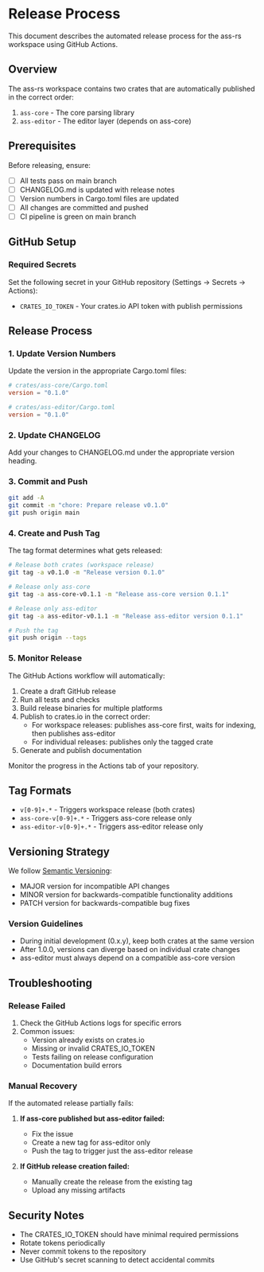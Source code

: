 # Release Process

This document describes the automated release process for the ass-rs workspace using GitHub Actions.

## Overview

The ass-rs workspace contains two crates that are automatically published in the correct order:
1. `ass-core` - The core parsing library
2. `ass-editor` - The editor layer (depends on ass-core)

## Prerequisites

Before releasing, ensure:
- [ ] All tests pass on main branch
- [ ] CHANGELOG.md is updated with release notes
- [ ] Version numbers in Cargo.toml files are updated
- [ ] All changes are committed and pushed
- [ ] CI pipeline is green on main branch

## GitHub Setup

### Required Secrets

Set the following secret in your GitHub repository (Settings → Secrets → Actions):
- `CRATES_IO_TOKEN` - Your crates.io API token with publish permissions

## Release Process

### 1. Update Version Numbers

Update the version in the appropriate Cargo.toml files:
```toml
# crates/ass-core/Cargo.toml
version = "0.1.0"

# crates/ass-editor/Cargo.toml
version = "0.1.0"
```

### 2. Update CHANGELOG

Add your changes to CHANGELOG.md under the appropriate version heading.

### 3. Commit and Push

```bash
git add -A
git commit -m "chore: Prepare release v0.1.0"
git push origin main
```

### 4. Create and Push Tag

The tag format determines what gets released:

```bash
# Release both crates (workspace release)
git tag -a v0.1.0 -m "Release version 0.1.0"

# Release only ass-core
git tag -a ass-core-v0.1.1 -m "Release ass-core version 0.1.1"

# Release only ass-editor
git tag -a ass-editor-v0.1.1 -m "Release ass-editor version 0.1.1"

# Push the tag
git push origin --tags
```

### 5. Monitor Release

The GitHub Actions workflow will automatically:
1. Create a draft GitHub release
2. Run all tests and checks
3. Build release binaries for multiple platforms
4. Publish to crates.io in the correct order:
   - For workspace releases: publishes ass-core first, waits for indexing, then publishes ass-editor
   - For individual releases: publishes only the tagged crate
5. Generate and publish documentation

Monitor the progress in the Actions tab of your repository.

## Tag Formats

- `v[0-9]+.*` - Triggers workspace release (both crates)
- `ass-core-v[0-9]+.*` - Triggers ass-core release only
- `ass-editor-v[0-9]+.*` - Triggers ass-editor release only

## Versioning Strategy

We follow [Semantic Versioning](https://semver.org/):
- MAJOR version for incompatible API changes
- MINOR version for backwards-compatible functionality additions
- PATCH version for backwards-compatible bug fixes

### Version Guidelines

- During initial development (0.x.y), keep both crates at the same version
- After 1.0.0, versions can diverge based on individual crate changes
- ass-editor must always depend on a compatible ass-core version

## Troubleshooting

### Release Failed

1. Check the GitHub Actions logs for specific errors
2. Common issues:
   - Version already exists on crates.io
   - Missing or invalid CRATES_IO_TOKEN
   - Tests failing on release configuration
   - Documentation build errors

### Manual Recovery

If the automated release partially fails:

1. **If ass-core published but ass-editor failed:**
   - Fix the issue
   - Create a new tag for ass-editor only
   - Push the tag to trigger just the ass-editor release

2. **If GitHub release creation failed:**
   - Manually create the release from the existing tag
   - Upload any missing artifacts

## Security Notes

- The CRATES_IO_TOKEN should have minimal required permissions
- Rotate tokens periodically
- Never commit tokens to the repository
- Use GitHub's secret scanning to detect accidental commits